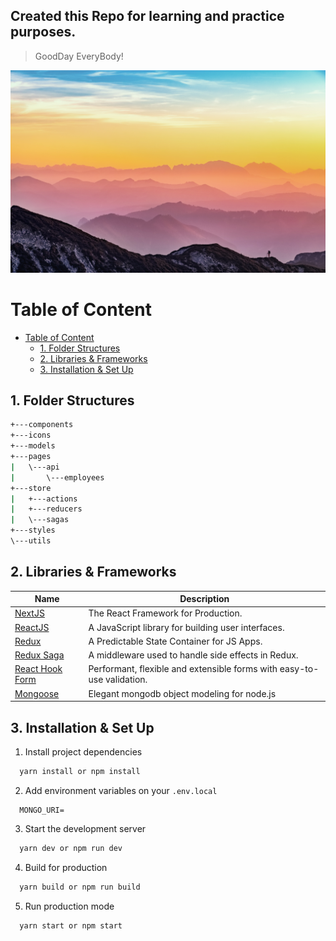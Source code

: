 ## Created this Repo for learning and practice purposes.

> GoodDay EveryBody!  

![Project Preview](preview.jpg)

# Table of Content

- [Table of Content](#table-of-content)
  - [1. Folder Structures](#1-folder-structures)
  - [2. Libraries & Frameworks](#2-libraries--frameworks)
  - [3. Installation & Set Up](#3-installation--set-up)

## 1. Folder Structures

```bash
+---components
+---icons
+---models
+---pages
|   \---api
|       \---employees
+---store
|   +---actions
|   +---reducers
|   \---sagas
+---styles
\---utils
```

## 2. Libraries & Frameworks

| Name                                            | Description                                                            |
| ----------------------------------------------- | ---------------------------------------------------------------------- |
| [NextJS](https://nextjs.org/)                   | The React Framework for Production.                                    |
| [ReactJS](https://reactjs.org/)                 | A JavaScript library for building user interfaces.                     |
| [Redux](https://redux.js.org/)                  | A Predictable State Container for JS Apps.                             |
| [Redux Saga](https://redux-saga.js.org/)        | A middleware used to handle side effects in Redux.                     |
| [React Hook Form](https://react-hook-form.com/) | Performant, flexible and extensible forms with easy-to-use validation. |
| [Mongoose](https://mongoosejs.com/)             | Elegant mongodb object modeling for node.js                            |

## 3. Installation & Set Up

1. Install project dependencies

```bash
  yarn install or npm install
```

2. Add environment variables on your `.env.local`

```env
  MONGO_URI=
```

3. Start the development server

```bash
  yarn dev or npm run dev
```

4. Build for production

```bash
  yarn build or npm run build
```

5. Run production mode

```bash
  yarn start or npm start
```
